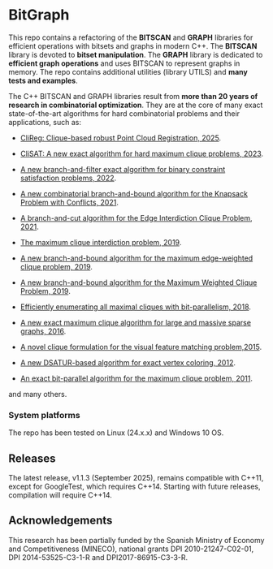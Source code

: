 # BitGraph

This repo contains a refactoring of the **BITSCAN** and **GRAPH** libraries for efficient operations with bitsets and graphs in modern C++. The **BITSCAN** library is devoted to **bitset manipulation**. The **GRAPH** library is dedicated to **efficient graph operations** and uses BITSCAN to represent graphs in memory. The repo contains additional utilities (library UTILS) and **many tests and examples**.

The C++ BITSCAN and GRAPH libraries result from **more than 20 years of research in combinatorial optimization**. They are at the core of many exact state-of-the-art algorithms for hard combinatorial problems and their applications, such as:

*   [CliReg: Clique-based robust Point Cloud Registration, 2025](https://ieeexplore.ieee.org/abstract/document/10892261).
    
*   [CliSAT: A new exact algorithm for hard maximum clique problems, 2023](https://www.sciencedirect.com/science/article/pii/S0377221722008165).
    
*   [A new branch-and-filter exact algorithm for binary constraint satisfaction problems, 2022](https://www.sciencedirect.com/science/article/pii/S0377221722008165).
    
*   [A new combinatorial branch-and-bound algorithm for the Knapsack Problem with Conflicts, 2021](https://www.sciencedirect.com/science/article/pii/S0377221720306342).
    
*   [A branch-and-cut algorithm for the Edge Interdiction Clique Problem, 2021](https://www.sciencedirect.com/science/article/pii/S0377221721000606).
    
*   [The maximum clique interdiction problem, 2019](https://www.sciencedirect.com/science/article/pii/S0377221719301572).
    
*   [A new branch-and-bound algorithm for the maximum edge-weighted clique problem, 2019](https://www.sciencedirect.com/science/article/pii/S0377221719303054).
    
*   [A new branch-and-bound algorithm for the Maximum Weighted Clique Problem, 2019](https://www.sciencedirect.com/science/article/pii/S0305054819301303?casa_token=G7GLiCVG0xsAAAAA:pEzTarl2ldBHgkG7PSp9s4Mg-idPrMXgaBkD22mTy9Xn20YrBd7rEPA7Xuoiljq6aekFwrlEeQ).
    
*   [Efficiently enumerating all maximal cliques with bit-parallelism, 2018](https://www.sciencedirect.com/science/article/pii/S0305054817302988?casa_token=OqTK-OLIIhgAAAAA:aL1pUr8qPNJeYqPqJn6xLiWeEcsBQxeaPL7Sev3MJa3Dk0Mm_ZxjXxVd9XDKkqL8RsUMIxjK6A).
    
*   [A new exact maximum clique algorithm for large and massive sparse graphs, 2016](https://www.sciencedirect.com/science/article/pii/S0305054815001884).
    
*   [A novel clique formulation for the visual feature matching problem,2015](https://link.springer.com/article/10.1007/s10489-015-0646-1).
    
*   [A new DSATUR-based algorithm for exact vertex coloring, 2012](https://www.sciencedirect.com/science/article/pii/S0305054811002966?casa_token=5udkYhvrMEsAAAAA:ygKzz7_FVTd832UxriFawzx1E26R6g6vWGb-Nx5gUMHZpOofl4GnZURf0pEMMMs6JEkBPilZqA).
    
*   [An exact bit-parallel algorithm for the maximum clique problem, 2011](https://www.sciencedirect.com/science/article/pii/S0305054810001504?casa_token=ss__gBPlWVIAAAAA:-slFv5Gkx-DGHDovu8oguVEqO-eP9dl8xQtQjuUKP8VoOmANOVMh4DoJi6Jj_kkC5xmQ-fIJNg).
    

and many others.

### System platforms

The repo has been tested on Linux (24.x.x) and Windows 10 OS.

## Releases 

The latest release, v1.1.3 (September 2025), remains compatible with C++11, except for GoogleTest, which requires C++14. Starting with future releases, compilation will require C++14.

## Acknowledgements

This research has been partially funded by the Spanish Ministry of Economy and Competitiveness (MINECO), national grants DPI 2010-21247-C02-01, DPI 2014-53525-C3-1-R and DPI2017-86915-C3-3-R.
